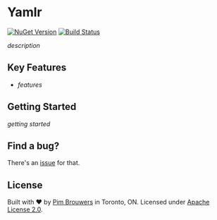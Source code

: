 # Yamlr

[![NuGet Version](https://img.shields.io/nuget/v/Yamlr.svg)](https://www.nuget.org/packages/Yamlr)
[![Build Status](https://travis-ci.org/pimbrouwers/Yamlr.svg?branch=main)](https://travis-ci.org/pimbrouwers/Yamlr)

_description_

## Key Features

- _features_

## Getting Started

_getting started_

## Find a bug?

There's an [issue](https://github.com/pimbrouwers/Yamlr/issues) for that.

## License

Built with ♥ by [Pim Brouwers](https://github.com/pimbrouwers) in Toronto, ON. Licensed under [Apache License 2.0](https://github.com/pimbrouwers/Yamlr/blob/master/LICENSE).
